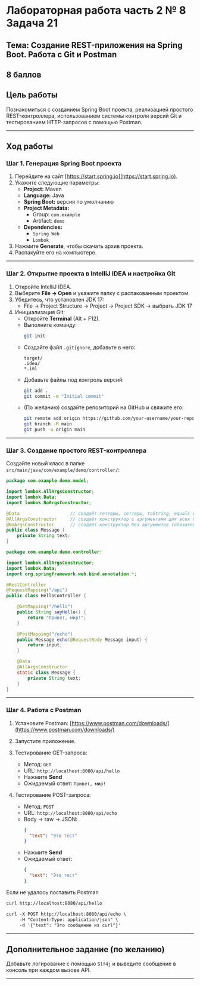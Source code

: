 # **Лабораторная работа часть 2 № 8** Задача 21

## **Тема:** Создание REST-приложения на Spring Boot. Работа с Git и Postman
8 баллов
---

## **Цель работы**

Познакомиться с созданием Spring Boot проекта, реализацией простого REST-контроллера, использованием системы контроля версий Git и тестированием HTTP-запросов с помощью Postman.

---

## **Ход работы**

### **Шаг 1. Генерация Spring Boot проекта**

1. Перейдите на сайт [https://start.spring.io](https://start.spring.io).
2. Укажите следующие параметры:
    - **Project:** Maven
    - **Language:** Java
    - **Spring Boot:** версия по умолчанию
    - **Project Metadata:**
        - Group: `com.example`
        - Artifact: `demo`
    - **Dependencies:**
        - `Spring Web`
        - `Lombok`
3. Нажмите **Generate**, чтобы скачать архив проекта.
4. Распакуйте его на компьютере.

---

### **Шаг 2. Открытие проекта в IntelliJ IDEA и настройка Git**

1. Откройте IntelliJ IDEA.
2. Выберите **File → Open** и укажите папку с распакованным проектом.
3. Убедитесь, что установлен JDK 17:
    - File → Project Structure → Project → Project SDK → выбрать JDK 17
4. Инициализация Git:
    - Откройте **Terminal** (Alt + F12).
    - Выполните команду:
      ```bash
      git init
      ```
    - Создайте файл `.gitignore`, добавьте в него:
      ```
      target/
      .idea/
      *.iml
      ```
    - Добавьте файлы под контроль версий:
      ```bash
      git add .
      git commit -m "Initial commit"
      ```
    - (По желанию) создайте репозиторий на GitHub и свяжите его:
      ```bash
      git remote add origin https://github.com/your-username/your-repo.git
      git branch -M main
      git push -u origin main
      ```

---

### **Шаг 3. Создание простого REST-контроллера**

Создайте новый класс в папке `src/main/java/com/example/demo/controller/`:

```java
package com.example.demo.model;

import lombok.AllArgsConstructor;
import lombok.Data;
import lombok.NoArgsConstructor;

@Data                   // создаёт геттеры, сеттеры, toString, equals и hashCode
@AllArgsConstructor     // создаёт конструктор с аргументами для всех полей
@NoArgsConstructor      // создаёт конструктор без аргументов (обязателен для @RequestBody)
public class Message {
    private String text;
}
```

```java
package com.example.demo.controller;

import lombok.AllArgsConstructor;
import lombok.Data;
import org.springframework.web.bind.annotation.*;

@RestController
@RequestMapping("/api")
public class HelloController {

    @GetMapping("/hello")
    public String sayHello() {
        return "Привет, мир!";
    }

    @PostMapping("/echo")
    public Message echo(@RequestBody Message input) {
        return input;
    }

    @Data
    @AllArgsConstructor
    static class Message {
        private String text;
    }
}
```

---

### **Шаг 4. Работа с Postman**

1. Установите Postman: [https://www.postman.com/downloads/](https://www.postman.com/downloads/)
2. Запустите приложение.
3. Тестирование GET-запроса:
    - Метод: `GET`
    - URL: `http://localhost:8080/api/hello`
    - Нажмите **Send**
    - Ожидаемый ответ: `Привет, мир!`

4. Тестирование POST-запроса:
    - Метод: `POST`
    - URL: `http://localhost:8080/api/echo`
    - Body → raw → JSON:
      ```json
      {
        "text": "Это тест"
      }
      ```
    - Нажмите **Send**
    - Ожидаемый ответ:
      ```json
      {
        "text": "Это тест"
      }
      ```


Если не удалось поставить Postman

```markdown
curl http://localhost:8080/api/hello
```
```markdown
curl -X POST http://localhost:8080/api/echo \
     -H "Content-Type: application/json" \
     -d '{"text": "Это сообщение из curl"}'
```

---

## **Дополнительное задание (по желанию)**

Добавьте логирование с помощью `Slf4j` и выведите сообщение в консоль при каждом вызове API.

---


